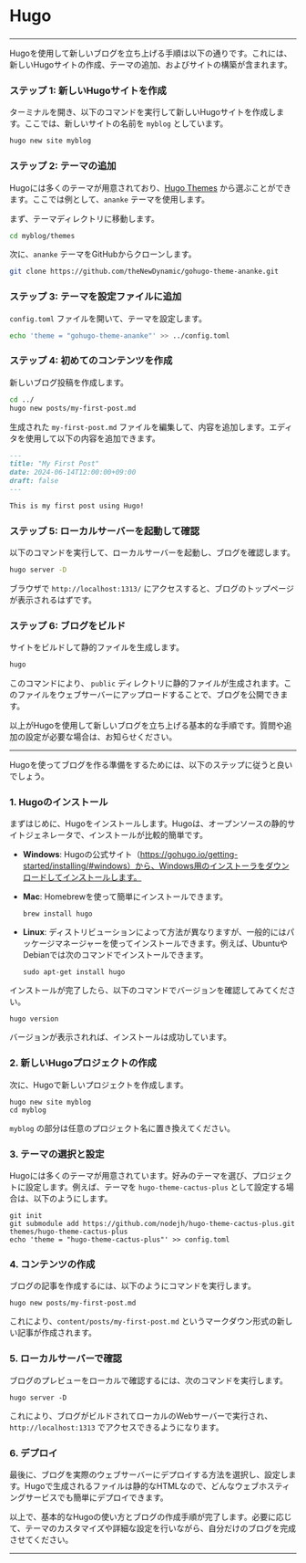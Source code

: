 ###
# Hugo
###


---

Hugoを使用して新しいブログを立ち上げる手順は以下の通りです。これには、新しいHugoサイトの作成、テーマの追加、およびサイトの構築が含まれます。

### ステップ 1: 新しいHugoサイトを作成
ターミナルを開き、以下のコマンドを実行して新しいHugoサイトを作成します。ここでは、新しいサイトの名前を `myblog` としています。

```sh
hugo new site myblog
```

### ステップ 2: テーマの追加
Hugoには多くのテーマが用意されており、[Hugo Themes](https://themes.gohugo.io/) から選ぶことができます。ここでは例として、`ananke` テーマを使用します。

まず、テーマディレクトリに移動します。

```sh
cd myblog/themes
```

次に、`ananke` テーマをGitHubからクローンします。

```sh
git clone https://github.com/theNewDynamic/gohugo-theme-ananke.git
```

### ステップ 3: テーマを設定ファイルに追加
`config.toml` ファイルを開いて、テーマを設定します。

```sh
echo 'theme = "gohugo-theme-ananke"' >> ../config.toml
```

### ステップ 4: 初めてのコンテンツを作成
新しいブログ投稿を作成します。

```sh
cd ../
hugo new posts/my-first-post.md
```

生成された `my-first-post.md` ファイルを編集して、内容を追加します。エディタを使用して以下の内容を追加できます。

```markdown
---
title: "My First Post"
date: 2024-06-14T12:00:00+09:00
draft: false
---

This is my first post using Hugo!
```

### ステップ 5: ローカルサーバーを起動して確認
以下のコマンドを実行して、ローカルサーバーを起動し、ブログを確認します。

```sh
hugo server -D
```

ブラウザで `http://localhost:1313/` にアクセスすると、ブログのトップページが表示されるはずです。

### ステップ 6: ブログをビルド
サイトをビルドして静的ファイルを生成します。

```sh
hugo
```

このコマンドにより、 `public` ディレクトリに静的ファイルが生成されます。このファイルをウェブサーバーにアップロードすることで、ブログを公開できます。

以上がHugoを使用して新しいブログを立ち上げる基本的な手順です。質問や追加の設定が必要な場合は、お知らせください。

---

Hugoを使ってブログを作る準備をするためには、以下のステップに従うと良いでしょう。

### 1. Hugoのインストール

まずはじめに、Hugoをインストールします。Hugoは、オープンソースの静的サイトジェネレータで、インストールが比較的簡単です。

- **Windows**:
  Hugoの公式サイト（https://gohugo.io/getting-started/installing/#windows）から、Windows用のインストーラをダウンロードしてインストールします。

- **Mac**:
  Homebrewを使って簡単にインストールできます。
  ```
  brew install hugo
  ```

- **Linux**:
  ディストリビューションによって方法が異なりますが、一般的にはパッケージマネージャーを使ってインストールできます。例えば、UbuntuやDebianでは次のコマンドでインストールできます。
  ```
  sudo apt-get install hugo
  ```

インストールが完了したら、以下のコマンドでバージョンを確認してみてください。
```
hugo version
```
バージョンが表示されれば、インストールは成功しています。

### 2. 新しいHugoプロジェクトの作成

次に、Hugoで新しいプロジェクトを作成します。

```
hugo new site myblog
cd myblog
```

`myblog` の部分は任意のプロジェクト名に置き換えてください。

### 3. テーマの選択と設定

Hugoには多くのテーマが用意されています。好みのテーマを選び、プロジェクトに設定します。例えば、テーマを `hugo-theme-cactus-plus` として設定する場合は、以下のようにします。

```
git init
git submodule add https://github.com/nodejh/hugo-theme-cactus-plus.git themes/hugo-theme-cactus-plus
echo 'theme = "hugo-theme-cactus-plus"' >> config.toml
```

### 4. コンテンツの作成

ブログの記事を作成するには、以下のようにコマンドを実行します。

```
hugo new posts/my-first-post.md
```

これにより、`content/posts/my-first-post.md` というマークダウン形式の新しい記事が作成されます。

### 5. ローカルサーバーで確認

ブログのプレビューをローカルで確認するには、次のコマンドを実行します。

```
hugo server -D
```

これにより、ブログがビルドされてローカルのWebサーバーで実行され、`http://localhost:1313` でアクセスできるようになります。

### 6. デプロイ

最後に、ブログを実際のウェブサーバーにデプロイする方法を選択し、設定します。Hugoで生成されるファイルは静的なHTMLなので、どんなウェブホスティングサービスでも簡単にデプロイできます。

以上で、基本的なHugoの使い方とブログの作成手順が完了します。必要に応じて、テーマのカスタマイズや詳細な設定を行いながら、自分だけのブログを完成させてください。

---
